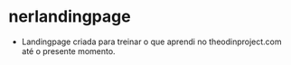 # nerlandingpage
- Landingpage criada para treinar o que aprendi no theodinproject.com até o presente momento.
